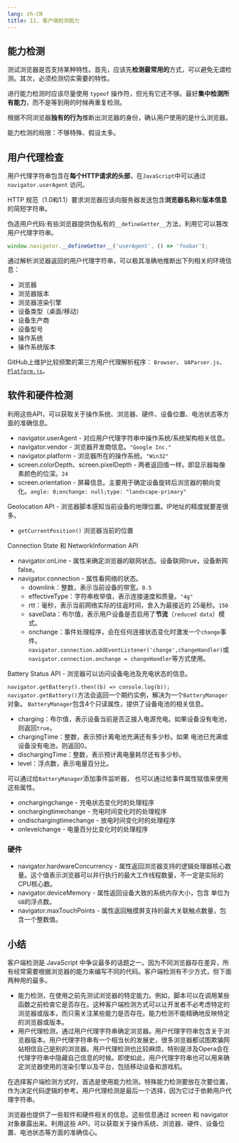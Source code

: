 ```yaml
---
lang: zh-CN
title: 11. 客户端检测能力
---
```


## 能力检测

测试浏览器是否支持某种特性。首先，应该先**检测最常用的**方式，可以避免无谓检测。其次，必须检测切实需要的特性。

进行能力检测时应该尽量使用 `typeof` 操作符，但光有它还不够。最好**集中检测所有能力**，而不是等到用的时候再重复检测。

根据不同浏览器**独有的行为**推断出浏览器的身份，确认用户使用的是什么浏览器。

能力检测的局限：不够特殊、假设太多。

## 用户代理检查

用户代理字符串包含在**每个HTTP请求的头部**，在`JavaScript`中可以通过 `navigator.userAgent` 访问。

HTTP 规范（1.0和1.1）要求浏览器应该向服务器发送包含**浏览器名称**和**版本信息**的简短字符串。

伪造用户代码:有些浏览器提供伪私有的`__defineGetter__`方法，利用它可以篡改用户代理字符串。

```js
window.navigator.__defineGetter__('userAgent', () => 'foobar');
```

通过解析浏览器返回的用户代理字符串，可以极其准确地推断出下列相关的环境信息：

- 浏览器
- 浏览器版本
- 浏览器渲染引擎
- 设备类型（桌面/移动）
- 设备生产商
- 设备型号
- 操作系统
- 操作系统版本

GitHub上维护比较频繁的第三方用户代理解析程序： `Browser`、 `UAParser.js`、[`Platform.js`](https://github.com/bestiejs/platform.js#readme)。

## 软件和硬件检测

利用这些API，可以获取关于操作系统、浏览器、硬件、设备位置、电池状态等方面的准确信息。

- navigator.userAgent - 对应用户代理字符串中操作系统/系统架构相关信息。
- navigator.vendor - 浏览器开发商信息。`"Google Inc."`
- navigator.platform - 浏览器所在的操作系统。`"Win32"`
- screen.colorDepth、screen.pixelDepth - 两者返回值一样。即显示器每像素颜色的位深。`24`
- screen.orientation - 屏幕信息。主要用于确定设备旋转后浏览器的朝向变化。`angle: 0;onchange: null;type: "landscape-primary"`

Geolocation API - 浏览器脚本感知当前设备的地理位置。IP地址的精度就要差很多。

- `getCurrentPosition()` 浏览器当前的位置

Connection State 和 NetworkInformation API

- navigator.onLine - 属性来确定浏览器的联网状态。设备联网true，设备断网false。
- navigator.connection - 属性看网络的状态。
   - downlink：整数，表示当前设备的带宽。`0.5`
   - effectiveType：字符串枚举值，表示连接速度和质量。`"4g"`
   - rtt：毫秒，表示当前网络实际的往返时间，舍入为最接近的 25毫秒。`150`
   - saveData：布尔值，表示用户设备是否启用了**节流**（`reduced data`）模式。
   - onchange：事件处理程序，会在任何连接状态变化时激发一个`change`事件。`navigator.connection.addEventListener('change',changeHandler)`或`navigator.connection.onchange = changeHandler`等方式使用。

Battery Status API - 浏览器可以访问设备电池及充电状态的信息。

`navigator.getBattery().then((b) => console.log(b));` `navigator.getBattery()`方法会返回一个期约实例，解决为一个`BatteryManager`对象。 `BatteryManager`包含4个只读属性，提供了设备电池的相关信息。

- charging：布尔值，表示设备当前是否正接入电源充电。如果设备没有电池，则返回`true`。
- chargingTime：整数，表示预计离电池充满还有多少秒。如果 电池已充满或设备没有电池，则返回0。
- dischargingTime：整数，表示预计离电量耗尽还有多少秒。
- level：浮点数，表示电量百分比。

可以通过给`BatteryManager`添加事件监听器， 也可以通过给事件属性赋值来使用这些属性。

- onchargingchange  -  充电状态变化时的处理程序
- onchargingtimechange  -  充电时间变化时的处理程序
- ondischargingtimechange  -  放电时间变化时的处理程序
- onlevelchange  -  电量百分比变化时的处理程序

### 硬件

- navigator.hardwareConcurrency - 属性返回浏览器支持的逻辑处理器核心数量。这个值表示浏览器可以并行执行的最大工作线程数量，不一定是实际的CPU核心数。
- navigator.deviceMemory - 属性返回设备大致的系统内存大小，包含 单位为`GB`的浮点数。
- navigator.maxTouchPoints - 属性返回触摸屏支持的最大关联触点数量，包含一个整数值。

## 小结

客户端检测是 JavaScript 中争议最多的话题之一。因为不同浏览器存在差异，所有经常需要根据浏览器的能力来编写不同的代码。客户端检测有不少方式，但下面两种用的最多。

- 能力检测，在使用之前先测试浏览器的特定能力。例如，脚本可以在调用某些函数之前检查它是否存在。这种客户端检测方式可以让开发者不必考虑特定的浏览器或版本，而只需关注某些能力是否存在。能力检测不能精确地反映特定的浏览器或版本。
- 用户代理检测，通过用户代理字符串确定浏览器。用户代理字符串包含关于浏览器版本。用户代理字符串有一个相当长的发展史，很多浏览器都试图欺骗网站相信自己是别的浏览器。用户代理检测也比较麻烦，特别是涉及Opera会在代理字符串中隐藏自己信息的时候。即使如此，用户代理字符串也可以用来确定浏览器使用的渲染引擎以及平台，包括移动设备和游戏机。

在选择客户端检测方式时，首选是使用能力检测。特殊能力检测要放在次要位置，作为决定代码逻辑的参考。用户代理检测是最后一个选择，因为它过于依赖用户代理字符串。

浏览器也提供了一些软件和硬件相关的信息。这些信息通过 screen 和 navigator 对象暴露出来。利用这些 API，可以获取关于操作系统、浏览器、硬件、设备位置、电池状态等方面的准确信心。

